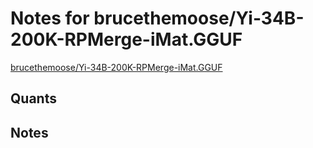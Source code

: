 # Notes for brucethemoose/Yi-34B-200K-RPMerge-iMat.GGUF
[brucethemoose/Yi-34B-200K-RPMerge-iMat.GGUF](https://huggingface.co/brucethemoose/Yi-34B-200K-RPMerge-iMat.GGUF)

## Quants
<quants go here>

## Notes
<notes here>
